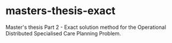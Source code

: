 # masters-thesis-exact
Master's thesis Part 2 - Exact solution method for the Operational Distributed Specialised Care Planning Problem.  
